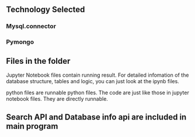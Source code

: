 ## Technology Selected
### Mysql.connector


### Pymongo

## Files in the folder

Jupyter Notebook files contain running result. For detailed infomation of the database structure, tables and logic, you can just look at the ipynb files.

python files are runnable python files. The code are just like those in jupyter notebook files. They are directly runnable.


## Search API and Database info api are included in main program
